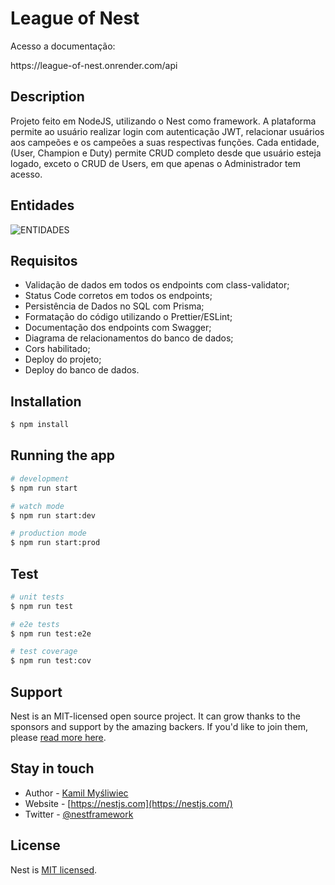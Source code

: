 

<h1>League of Nest</h1>
<p>Acesso a documentação: </p> https://league-of-nest.onrender.com/api

##


## Description
<p>Projeto feito em NodeJS, utilizando o Nest como framework. A plataforma permite ao usuário realizar login com autenticação JWT, relacionar usuários aos campeões e os campeões a suas respectivas funções. Cada entidade, (User, Champion e Duty) permite CRUD completo desde que usuário esteja logado, exceto o CRUD de Users, em que apenas o Administrador tem acesso.</p>

## Entidades

![ENTIDADES](https://user-images.githubusercontent.com/97140028/207182665-4a464976-8191-46dc-94de-422a7e1339c6.png)

## Requisitos

<ul>
<li>Validação de dados em todos os endpoints com class-validator;</li>
<li>Status Code corretos em todos os endpoints;</li>
<li>Persistência de Dados no SQL com Prisma;</li>
<li>Formatação do código utilizando o Prettier/ESLint;</li>
<li>Documentação dos endpoints com Swagger;</li>
<li>Diagrama de relacionamentos do banco de dados;</li>
<li>Cors habilitado;</li>
<li>Deploy do projeto;</li>
<li>Deploy do banco de dados.</li>
</ul>


## Installation

```bash
$ npm install
```

## Running the app

```bash
# development
$ npm run start

# watch mode
$ npm run start:dev

# production mode
$ npm run start:prod
```

## Test

```bash
# unit tests
$ npm run test

# e2e tests
$ npm run test:e2e

# test coverage
$ npm run test:cov
```

## Support

Nest is an MIT-licensed open source project. It can grow thanks to the sponsors and support by the amazing backers. If you'd like to join them, please [read more here](https://docs.nestjs.com/support).

## Stay in touch

- Author - [Kamil Myśliwiec](https://kamilmysliwiec.com)
- Website - [https://nestjs.com](https://nestjs.com/)
- Twitter - [@nestframework](https://twitter.com/nestframework)

## License

Nest is [MIT licensed](LICENSE).
